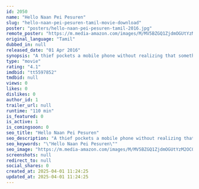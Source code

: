 ```yaml
---
id: 2050
name: "Hello Naan Pei Pesuren"
slug: "hello-naan-pei-pesuren-tamil-movie-download"
poster: "posters/hello-naan-pei-pesuren-tamil-2016.jpg"
remote_poster: "https://m.media-amazon.com/images/M/MV5BZGQ1ZjdmOGUtYzM2OC00M2FjLTgyOGMtODM5YzhmMzI2MWFjXkEyXkFqcGc@._V1_SX300.jpg"
original_language: "Tamil"
dubbed_in: null
released_date: "01 Apr 2016"
synopsis: "A thief pockets a mobile phone without realizing that something sinister has made the device its home."
type: "movie"
rating: "4.1"
imdbid: "tt5597852"
tmdbid: null
views: 0
likes: 0
dislikes: 0
author_id: 1
trailer_url: null
runtime: "110 min"
is_featured: 0
is_active: 1
is_comingsoon: 0
seo_title: "Hello Naan Pei Pesuren"
seo_description: "A thief pockets a mobile phone without realizing that something sinister has made the device its home."
seo_keywords: "\"Hello Naan Pei Pesuren\""
seo_image: "https://m.media-amazon.com/images/M/MV5BZGQ1ZjdmOGUtYzM2OC00M2FjLTgyOGMtODM5YzhmMzI2MWFjXkEyXkFqcGc@._V1_SX300.jpg"
screenshots: null
redirect_to: null
social_shares: 0
created_at: 2025-04-01 11:24:25
updated_at: 2025-04-01 11:24:25
---
```


